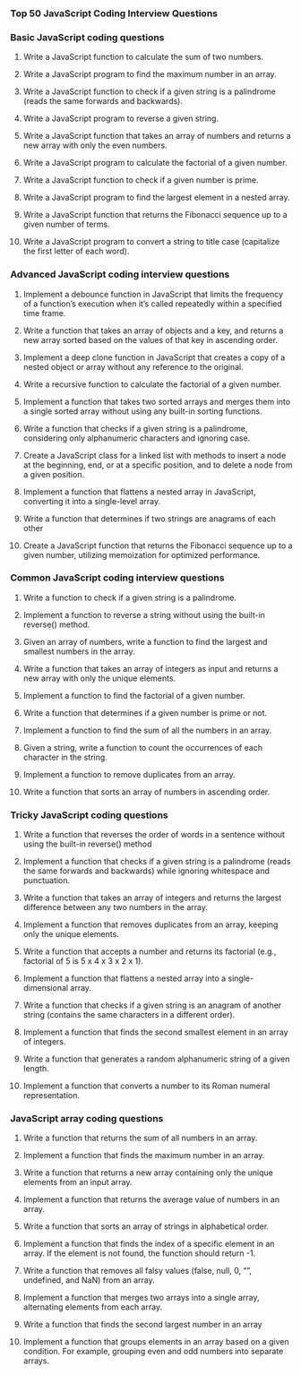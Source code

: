 ### Top 50 JavaScript Coding Interview Questions

### Basic JavaScript coding questions

1. Write a JavaScript function to calculate the sum of two numbers.

2. Write a JavaScript program to find the maximum number in an array.

3. Write a JavaScript function to check if a given string is a palindrome (reads the same forwards and backwards).

4. Write a JavaScript program to reverse a given string.

5. Write a JavaScript function that takes an array of numbers and returns a new array with only the even numbers.

6. Write a JavaScript program to calculate the factorial of a given number.

7. Write a JavaScript function to check if a given number is prime.

8. Write a JavaScript program to find the largest element in a nested array.

9. Write a JavaScript function that returns the Fibonacci sequence up to a given number of terms.

10. Write a JavaScript program to convert a string to title case (capitalize the first letter of each word).

### Advanced JavaScript coding interview questions

1. Implement a debounce function in JavaScript that limits the frequency of a function’s execution when it’s called repeatedly within a specified time frame.

2. Write a function that takes an array of objects and a key, and returns a new array sorted based on the values of that key in ascending order.

3. Implement a deep clone function in JavaScript that creates a copy of a nested object or array without any reference to the original.

4. Write a recursive function to calculate the factorial of a given number.

5. Implement a function that takes two sorted arrays and merges them into a single sorted array without using any built-in sorting functions.

6. Write a function that checks if a given string is a palindrome, considering only alphanumeric characters and ignoring case.

7. Create a JavaScript class for a linked list with methods to insert a node at the beginning, end, or at a specific position, and to delete a node from a given position.

8. Implement a function that flattens a nested array in JavaScript, converting it into a single-level array.

9. Write a function that determines if two strings are anagrams of each other

10. Create a JavaScript function that returns the Fibonacci sequence up to a given number, utilizing memoization for optimized performance.

### Common JavaScript coding interview questions

1. Write a function to check if a given string is a palindrome.

2. Implement a function to reverse a string without using the built-in reverse() method.

3. Given an array of numbers, write a function to find the largest and smallest numbers in the array.

4. Write a function that takes an array of integers as input and returns a new array with only the unique elements.

5. Implement a function to find the factorial of a given number.

6. Write a function that determines if a given number is prime or not.

7. Implement a function to find the sum of all the numbers in an array.

8. Given a string, write a function to count the occurrences of each character in the string.

9. Implement a function to remove duplicates from an array.

10. Write a function that sorts an array of numbers in ascending order.

### Tricky JavaScript coding questions

1. Write a function that reverses the order of words in a sentence without using the built-in reverse() method

2. Implement a function that checks if a given string is a palindrome (reads the same forwards and backwards) while ignoring whitespace and punctuation.

3. Write a function that takes an array of integers and returns the largest difference between any two numbers in the array.

4. Implement a function that removes duplicates from an array, keeping only the unique elements.

5. Write a function that accepts a number and returns its factorial (e.g., factorial of 5 is 5 x 4 x 3 x 2 x 1).

6. Implement a function that flattens a nested array into a single-dimensional array.

7. Write a function that checks if a given string is an anagram of another string (contains the same characters in a different order).

8. Implement a function that finds the second smallest element in an array of integers.

9. Write a function that generates a random alphanumeric string of a given length.

10. Implement a function that converts a number to its Roman numeral representation.

### JavaScript array coding questions

1. Write a function that returns the sum of all numbers in an array.

2. Implement a function that finds the maximum number in an array.

3. Write a function that returns a new array containing only the unique elements from an input array.

4. Implement a function that returns the average value of numbers in an array.

5. Write a function that sorts an array of strings in alphabetical order.

6. Implement a function that finds the index of a specific element in an array. If the element is not found, the function should return -1.

7. Write a function that removes all falsy values (false, null, 0, “”, undefined, and NaN) from an array.

8. Implement a function that merges two arrays into a single array, alternating elements from each array.

9. Write a function that finds the second largest number in an array

10. Implement a function that groups elements in an array based on a given condition. For example, grouping even and odd numbers into separate arrays.
